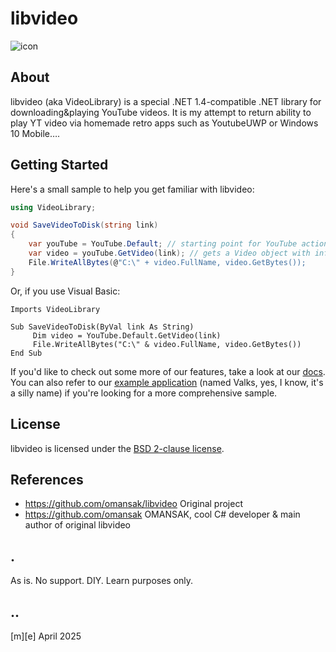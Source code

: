 # libvideo

![icon](icons/icon_200.png)

## About 
libvideo (aka VideoLibrary) is a special .NET 1.4-compatible .NET library for downloading&playing YouTube videos. It is my attempt to return ability to play YT video via homemade retro apps such as YoutubeUWP or Windows 10 Mobile….

## Getting Started

Here's a small sample to help you get familiar with libvideo:

```csharp
using VideoLibrary;

void SaveVideoToDisk(string link)
{
    var youTube = YouTube.Default; // starting point for YouTube actions
    var video = youTube.GetVideo(link); // gets a Video object with info about the video
    File.WriteAllBytes(@"C:\" + video.FullName, video.GetBytes());
}
```

Or, if you use Visual Basic:

```vbnet
Imports VideoLibrary

Sub SaveVideoToDisk(ByVal link As String)
     Dim video = YouTube.Default.GetVideo(link)
     File.WriteAllBytes("C:\" & video.FullName, video.GetBytes())
End Sub
```

If you'd like to check out some more of our features, take a look at our [docs](docs/README.md). You can also refer to our [example application](samples/Valks/Valks/Program.cs) (named Valks, yes, I know, it's a silly name) if you're looking for a more comprehensive sample.

## License

libvideo is licensed under the [BSD 2-clause license](LICENSE).

## References
- https://github.com/omansak/libvideo Original project
- https://github.com/omansak OMANSAK, cool C# developer & main author of original libvideo 

## .
As is. No support. DIY. Learn purposes only.

## ..
[m][e] April 2025
